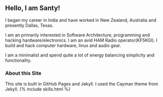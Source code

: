 

## Hello, I am Santy!

I began my career in India and have worked in New Zealand, Australia and presently Dallas, Texas. 

I am an primarily interested in Software Architecture, programming and hacking hardware/electronics. I am an avid HAM Radio operator(KF5KGI). I build and hack computer hardware, linux and audio gear.  

I am a minimalist and spend quite a lot of energy balancing simplicity and functionality. 





### About this Site

This site is built in GitHub Pages and Jekyll. I used the Cayman theme from Jekyll.
{% include skills.html %}
